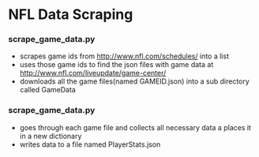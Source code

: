 # NFL Data Scraping

### scrape_game_data.py
* scrapes game ids from http://www.nfl.com/schedules/ into a list
* uses those game ids to find the json files with game data at http://www.nfl.com/liveupdate/game-center/
* downloads all the game files(named GAMEID.json) into a sub directory called GameData
### scrape_game_data.py
* goes through each game file and collects all necessary data a places it in a new dictionary
* writes data to a file named PlayerStats.json

